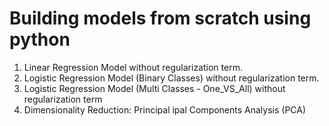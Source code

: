 # Building models from scratch using python

1. Linear Regression Model without regularization term. 
2. Logistic Regression Model (Binary Classes) without regularization term.
3. Logistic Regression Model (Multi Classes - One_VS_All) without regularization term
4. Dimensionality Reduction: Principal ipal Components Analysis (PCA) 